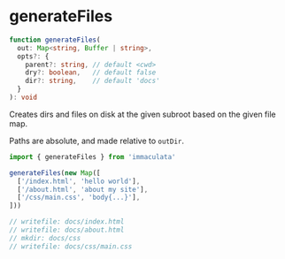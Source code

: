 # generateFiles

```typescript
function generateFiles(
  out: Map<string, Buffer | string>,
  opts?: {
    parent?: string, // default <cwd>
    dry?: boolean,   // default false
    dir?: string,    // default 'docs'
  }
): void
```

Creates dirs and files on disk at the given
subroot based on the given file map.

Paths are absolute, and made relative to `outDir`.

```typescript
import { generateFiles } from 'immaculata'

generateFiles(new Map([
  ['/index.html', 'hello world'],
  ['/about.html', 'about my site'],
  ['/css/main.css', 'body{...}'],
]))

// writefile: docs/index.html
// writefile: docs/about.html
// mkdir: docs/css
// writefile: docs/css/main.css
```

